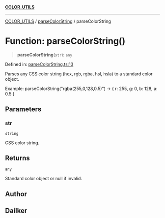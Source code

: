 [**COLOR_UTILS**](../../README.md)

***

[COLOR_UTILS](../../README.md) / [parseColorString](../README.md) / parseColorString

# Function: parseColorString()

> **parseColorString**(`str`): `any`

Defined in: [parseColorString.ts:13](https://github.com/dailker/everyutil/blob/7c30ec40bbb398255a9be572db0a537e8bcb9c11/src/color/parseColorString.ts#L13)

Parses any CSS color string (hex, rgb, rgba, hsl, hsla) to a standard color object.

Example: parseColorString("rgba(255,0,128,0.5)") → { r: 255, g: 0, b: 128, a: 0.5 }

## Parameters

### str

`string`

CSS color string.

## Returns

`any`

Standard color object or null if invalid.

## Author

## Dailker
